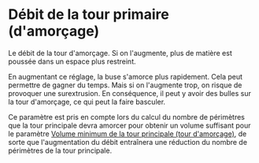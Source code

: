 Débit de la tour primaire (d'amorçage)
====
Le débit de la tour d'amorçage. Si on l'augmente, plus de matière est poussée dans un espace plus restreint.

En augmentant ce réglage, la buse s'amorce plus rapidement. Cela peut permettre de gagner du temps. Mais si on l'augmente trop, on risque de provoquer une surextrusion. En conséquence, il peut y avoir des bulles sur la tour d'amorçage, ce qui peut la faire basculer.

Ce paramètre est pris en compte lors du calcul du nombre de périmètres que la tour principale devra amorcer pour obtenir un volume suffisant pour le paramètre [Volume minimum de la tour principale (tour d'amorçage)](../dual/prime_tower_min_volume.md), de sorte que l'augmentation du débit entraînera une réduction du nombre de périmètres de la tour principale.
